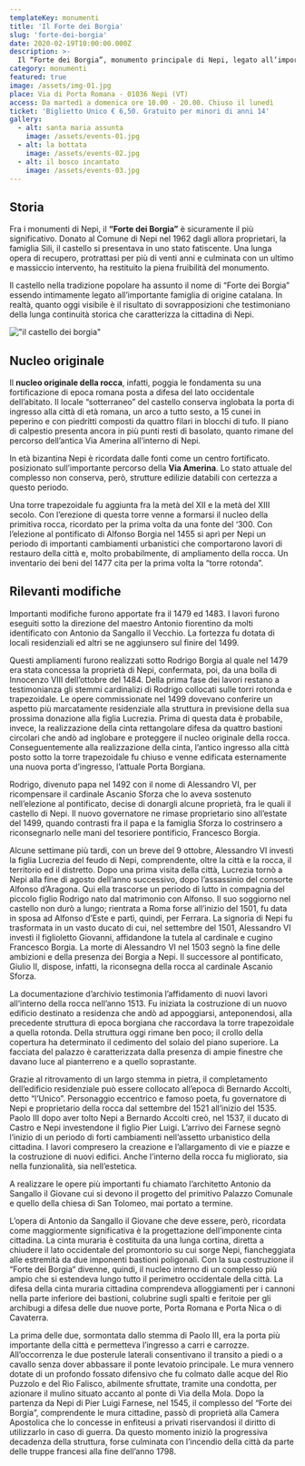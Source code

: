 ```yaml
---
templateKey: monumenti
title: 'Il Forte dei Borgia'
slug: 'forte-dei-borgia'
date: 2020-02-19T10:00:00.000Z
description: >-
  Il “Forte dei Borgia”, monumento principale di Nepi, legato all’importante famiglia catalana è, oggi, il risultato di sovrapposizioni che testimoniano la continuità storica della nostra meravigliosa cittadina.
category: monumenti
featured: true
image: /assets/img-01.jpg
place: Via di Porta Romana - 01036 Nepi (VT)
access: Da martedì a domenica ore 10.00 - 20.00. Chiuso il lunedì
ticket: 'Biglietto Unico € 6,50. Gratuito per minori di anni 14'
gallery:
  - alt: santa maria assunta
    image: /assets/events-01.jpg
  - alt: la bottata
    image: /assets/events-02.jpg
  - alt: il bosco incantato
    image: /assets/events-03.jpg
---
```

## Storia
Fra i monumenti di Nepi, il **“Forte dei Borgia”** è sicuramente il più significativo. Donato al Comune di Nepi nel 1962 dagli allora proprietari, la famiglia Sili, il castello si presentava in uno stato fatiscente. Una lunga opera di recupero, protrattasi per più di venti anni e culminata con un ultimo e massiccio intervento, ha restituito la piena fruibilità del monumento.

Il castello nella tradizione popolare ha assunto il nome di “Forte dei Borgia” essendo intimamente legato all’importante famiglia di origine catalana. In realtà,  quanto oggi visibile è il risultato di sovrapposizioni che testimoniano della lunga continuità storica che caratterizza la cittadina di Nepi.

!["il castello dei borgia"](/assets/forte_01.jpg)

## Nucleo originale
Il **nucleo originale della rocca**, infatti, poggia le fondamenta su una fortificazione di epoca romana posta a difesa del lato occidentale dell’abitato.  Il locale “sotterraneo” del castello conserva inglobata la porta di ingresso alla città di età romana,   un arco a tutto sesto, a 15 cunei in peperino e con piedritti composti da quattro filari in blocchi di tufo. Il piano di calpestio presenta ancora in più punti resti di basolato, quanto rimane del percorso dell’antica Via Amerina all’interno di Nepi.

In età bizantina Nepi è ricordata dalle fonti come un centro fortificato. posizionato sull’importante percorso della **Via Amerina**. Lo stato attuale del complesso non  conserva, però, strutture edilizie databili con certezza a questo periodo.

Una torre trapezoidale fu aggiunta fra la metà del XII e la metà del XIII secolo. Con l’erezione di questa torre venne a formarsi il nucleo della  primitiva rocca, ricordato per la prima volta da una fonte del ‘300.   Con l’elezione al pontificato di Alfonso Borgia nel 1455 si aprì per Nepi un periodo di importanti cambiamenti urbanistici che comportarono lavori di restauro della città  e, molto probabilmente, di ampliamento della rocca. Un inventario dei beni del 1477 cita per la prima volta la “torre rotonda”.

## Rilevanti modifiche
Importanti modifiche furono apportate fra il 1479 ed 1483. I lavori furono eseguiti sotto la direzione del maestro Antonio fiorentino da molti identificato con Antonio da Sangallo il Vecchio. La fortezza fu dotata di locali residenziali ed altri se ne aggiunsero sul finire del 1499.

Questi ampliamenti furono realizzati sotto Rodrigo Borgia al quale nel 1479 era stata concessa la proprietà di Nepi, confermata, poi, da una bolla di Innocenzo VIII dell’ottobre del 1484. Della prima fase dei lavori restano a testimonianza gli stemmi cardinalizi di Rodrigo collocati sulle torri rotonda e trapezoidale.
Le opere commissionate nel 1499 dovevano conferire un aspetto più marcatamente residenziale alla struttura in previsione della sua prossima donazione alla figlia Lucrezia. Prima di questa data è probabile, invece, la realizzazione della cinta rettangolare difesa da quattro bastioni circolari che andò ad inglobare e proteggere il nucleo originale della rocca. Conseguentemente alla realizzazione della cinta, l’antico ingresso alla città posto sotto la torre trapezoidale fu chiuso e venne edificata esternamente una nuova porta d’ingresso, l’attuale Porta Borgiana.

Rodrigo, divenuto papa nel 1492 con il nome di Alessandro VI,  per ricompensare il cardinale Ascanio Sforza che lo aveva sostenuto nell’elezione al pontificato, decise di donargli alcune proprietà, fra le quali il castello di Nepi.
Il nuovo governatore ne rimase proprietario   sino all’estate del 1499, quando contrasti fra il papa e la famiglia Sforza lo costrinsero a riconsegnarlo nelle mani del tesoriere pontificio, Francesco Borgia.

Alcune settimane più tardi,  con un breve del 9 ottobre, Alessandro VI  investì la figlia Lucrezia del feudo di Nepi, comprendente, oltre la città e la rocca, il territorio ed il distretto.
Dopo una prima visita della città, Lucrezia tornò a Nepi alla fine di agosto dell’anno successivo, dopo l’assassinio del consorte Alfonso d’Aragona. Qui ella trascorse un periodo di lutto in compagnia del piccolo figlio Rodrigo nato dal matrimonio con Alfonso. Il suo soggiorno nel castello non durò a lungo; rientrata a Roma forse all’inizio del 1501, fu data in sposa ad Alfonso d’Este e partì, quindi, per Ferrara. La signoria di Nepi fu trasformata in un vasto ducato di cui, nel settembre del 1501, Alessandro VI investì il figlioletto Giovanni, affidandone la tutela al cardinale e cugino Francesco Borgia.   La   morte di Alessandro VI nel 1503 segnò la fine delle ambizioni e della presenza dei Borgia a Nepi. Il successore al pontificato, Giulio II, dispose, infatti, la riconsegna della rocca al cardinale Ascanio Sforza.

La documentazione d’archivio testimonia l’affidamento di nuovi lavori all’interno della rocca nell’anno 1513.
Fu iniziata la costruzione di  un nuovo edificio destinato a residenza che andò ad appoggiarsi, anteponendosi, alla precedente struttura di epoca borgiana che raccordava la torre trapezoidale a quella rotonda.
Della struttura oggi rimane ben poco; il crollo della copertura ha determinato il cedimento del solaio del piano superiore. La facciata del palazzo è caratterizzata dalla presenza di ampie finestre che davano luce al pianterreno e a quello soprastante.

Grazie al ritrovamento di un largo stemma in pietra, il completamento dell’edificio residenziale può essere collocato all’epoca di Bernardo Accolti, detto “l’Unico”. Personaggio eccentrico e famoso poeta, fu governatore di Nepi e proprietario della rocca dal settembre del 1521 all’inizio del 1535.
Paolo III dopo aver tolto Nepi a Bernardo Accolti creò, nel 1537, il ducato di Castro e Nepi investendone il figlio Pier Luigi. L’arrivo dei Farnese segnò l’inizio di un periodo di forti cambiamenti nell’assetto urbanistico della cittadina. I lavori compresero la creazione e l’allargamento di vie e piazze e la costruzione di nuovi edifici. Anche l’interno della rocca fu migliorato, sia nella funzionalità, sia nell’estetica.

A realizzare le opere più importanti fu chiamato l’architetto Antonio da Sangallo il Giovane cui si devono il progetto del primitivo Palazzo Comunale e quello della chiesa di San Tolomeo, mai portato a termine.

L’opera di Antonio da Sangallo il Giovane che deve essere, però, ricordata come maggiormente significativa è la progettazione dell’imponente cinta cittadina.
La cinta muraria è costituita da una lunga cortina, diretta a chiudere il lato occidentale del promontorio su cui sorge Nepi, fiancheggiata alle estremità da due imponenti bastioni poligonali.
 Con la sua costruzione il “Forte dei Borgia“ divenne, quindi, il nucleo interno di un complesso più ampio che si estendeva lungo tutto il perimetro occidentale della città.
La difesa della cinta muraria cittadina comprendeva alloggiamenti per i cannoni nella parte inferiore dei bastioni, colubrine sugli spalti e feritoie per gli archibugi a difesa delle due nuove porte, Porta Romana e Porta Nica o di Cavaterra.

La prima delle due, sormontata dallo stemma di Paolo III, era la porta più importante della città e permetteva l’ingresso a carri e carrozze. All’occorrenza le due posterule laterali consentivano il transito a piedi o a cavallo senza dover abbassare il ponte levatoio principale.
Le mura vennero dotate di un profondo fossato difensivo che fu colmato dalle acque del Rio Puzzolo e del Rio Falisco, abilmente sfruttate, tramite una condotta, per azionare il mulino situato accanto al ponte di Via della Mola.
Dopo la partenza da Nepi di Pier Luigi Farnese, nel 1545, il complesso del “Forte dei Borgia”, comprendente le mura cittadine, passò di proprietà alla Camera Apostolica che lo concesse in enfiteusi a privati riservandosi il diritto di utilizzarlo in caso di guerra. Da questo momento iniziò la progressiva decadenza della struttura,  forse culminata con l’incendio della città da parte delle truppe francesi alla fine dell’anno 1798.